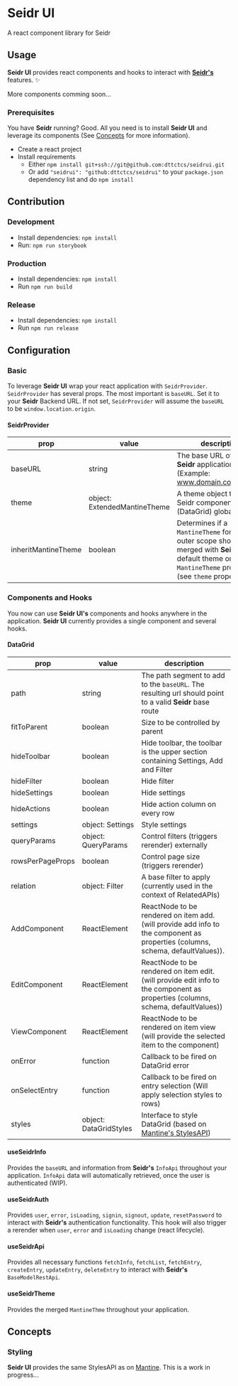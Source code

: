 # Seidr UI

A react component library for Seidr

## Usage

**Seidr UI** provides react components and hooks to interact with [**Seidr's**](https://github.com/dttctcs/seidr) features. :sparkles:

More components comming soon...

### Prerequisites

You have **Seidr** running? Good. All you need is to install **Seidr UI** and leverage its components (See [Concepts](#Concepts) for more information).

- Create a react project
- Install requirements
  - Either `npm install git+ssh://git@github.com:dttctcs/seidrui.git`
  - Or add `"seidrui": "github:dttctcs/seidrui"` to your `package.json` dependency list and do `npm install`

## Contribution

### Development

- Install dependencies: `npm install`
- Run: `npm run storybook`

### Production

- Install dependencies: `npm install`
- Run `npm run build`

### Release

- Install dependencies: `npm install`
- Run `npm run release`

## Configuration

### Basic

To leverage **Seidr UI** wrap your react application with `SeidrProvider`. `SeidrProvider` has several props. The most important is `baseURL`. Set it to your **Seidr** Backend URL. If not set, `SeidrProvider` will assume the `baseURL` to be `window.location.origin`.

#### SeidrProvider

| prop    | value                        | description                                                                                           |
| ------- | ---------------------------- | ----------------------------------------------------------------------------------------------------- |
| baseURL | string                       | The base URL of your **Seidr** application. (Example: www.domain.com/api/v1)                          |
| theme   | object: ExtendedMantineTheme | A theme object to style Seidr components (DataGrid) globally|
| inheritMantineTheme | boolean | Determines if a `MantineTheme` form an outer scope should be merged with **Seidr's** default theme or the `MantineTheme` provided (see `theme` property)|

### Components and Hooks

You now can use **Seidr UI's** components and hooks anywhere in the application. **Seidr UI** currently provides a single component and several hooks.

#### DataGrid

| prop             | value                  | description                                                                                                                     |
| ---------------- | ---------------------- | ------------------------------------------------------------------------------------------------------------------------------- |
| path             | string                 | The path segment to add to the `baseURL`. The resulting url should point to a valid **Seidr** base route                        |
| fitToParent      | boolean                | Size to be controlled by parent                                                                                                 |
| hideToolbar      | boolean                | Hide toolbar, the toolbar is the upper section containing Settings, Add and Filter                                              |
| hideFilter       | boolean                | Hide filter                                                                                                                     |
| hideSettings     | boolean                | Hide settings                                                                                                                   |
| hideActions      | boolean                | Hide action column on every row                                                                                                 |
| settings         | object: Settings       | Style settings                                                                                                                  |
| queryParams      | object: QueryParams    | Control filters (triggers rerender) externally                                                                                  |
| rowsPerPageProps | boolean                | Control page size (triggers rerender)                                                                                           |
| relation         | object: Filter         | A base filter to apply (currently used in the context of RelatedAPIs)                                                           |
| AddComponent     | ReactElement           | ReactNode to be rendered on item add. (will provide add info to the component as properties (columns, schema, defaultValues)).  |
| EditComponent    | ReactElement           | ReactNode to be rendered on item edit. (will provide edit info to the component as properties (columns, schema, defaultValues)) |
| ViewComponent    | ReactElement           | ReactNode to be rendered on item view (will provide the selected item to the component)                                         |
| onError          | function               | Callback to be fired on DataGrid error                                                                                          |
| onSelectEntry    | function               | Callback to be fired on entry selection (Will apply selection styles to rows)                                                   |
| styles           | object: DataGridStyles | Interface to style DataGrid (based on [Mantine's StylesAPI](https://mantine.dev/theming/styles-api/))                           |

#### useSeidrInfo

Provides the `baseURL` and information from **Seidr's** `InfoApi` throughout your application. `InfoApi` data will automatically retrieved, once the user is authenticated (WIP).

#### useSeidrAuth

Provides `user`, `error`, `isLoading`, `signin`, `signout`, `update`, `resetPassword` to interact with **Seidr's** authentication functionality. This hook will also trigger a rerender when `user`, `error` and `isLoading` change (react lifecycle).

#### useSeidrApi

Provides all necessary functions `fetchInfo`, `fetchList`, `fetchEntry`, `createEntry`, `updateEntry`, `deleteEntry` to interact with **Seidr's** `BaseModelRestApi`.

#### useSeidrTheme

Provides the merged `MantineThme` throughout your application.

## Concepts

### Styling

**Seidr UI** provides the same StylesAPI as on [Mantine](https://mantine.dev/theming/styles-api/). This is a work in progress...
